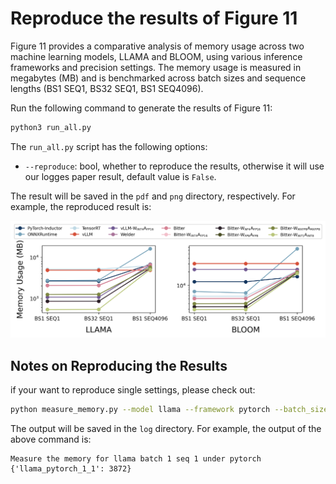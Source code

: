 # Reproduce the results of Figure 11

Figure 11 provides a comparative analysis of memory usage across two machine learning models, LLAMA and BLOOM, using various inference frameworks and precision settings. The memory usage is measured in megabytes (MB) and is benchmarked across batch sizes and sequence lengths (BS1 SEQ1, BS32 SEQ1, BS1 SEQ4096).

Run the following command to generate the results of Figure 11:

```bash
python3 run_all.py
```

The `run_all.py` script has the following options:

- `--reproduce`: bool, whether to reproduce the results, otherwise it will use our logges paper result, default value is `False`.

The result will be saved in the `pdf` and `png` directory, respectively. For example, the reproduced result is:

![Figure 11](./png/memory_usage_a100.png)

## Notes on Reproducing the Results

if your want to reproduce single settings, please check out:

```bash
python measure_memory.py --model llama --framework pytorch --batch_size 1 --seq_len 1
```

The output will be saved in the `log` directory. For example, the output of the above command is:

```
Measure the memory for llama batch 1 seq 1 under pytorch
{'llama_pytorch_1_1': 3872}
```
